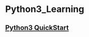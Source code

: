 # Python3_Learning

## [Python3 QuickStart](https://github.com/mechdeveloper/Python3_Learning/blob/main/Python3_Programming_QuickStart.ipynb)
